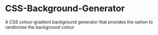# CSS-Background-Generator
A CSS colour-gradient background generator that provides the option to randomise the background colour
